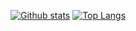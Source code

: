 [![Github stats](https://github-readme-stats.vercel.app/api?username=12-Seconds&show_icons=true&theme=dark)](https://github.com/12-Seconds/github-readme-stats&show_icons=true&theme=dark)
[![Top Langs](https://github-readme-stats.vercel.app/api/top-langs/?username=12-Seconds&langs_count=8)](https://github.com/12-Seconds/github-readme-stats)
